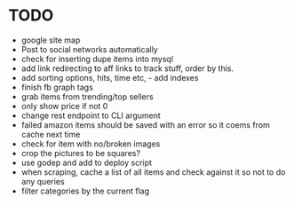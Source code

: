 TODO
====

- google site map
- Post to social networks automatically
- check for inserting dupe items into mysql
- add link redirecting to aff links to track stuff, order by this.
- add sorting options, hits, time etc, - add indexes
- finish fb graph tags
- grab items from trending/top sellers
- only show price if not 0
- change rest endpoint to CLI argument
- failed amazon items should be saved with an error so it coems from cache next time
- check for item with no/broken images
- crop the pictures to be squares?
- use godep and add to deploy script
- when scraping, cache a list of all items and check against it so not to do any queries
- filter categories by the current flag
